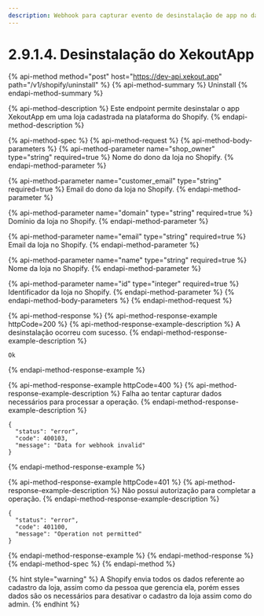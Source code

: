 ```yaml
---
description: Webhook para capturar evento de desinstalação de app no dashboard da Shopify.
---
```


# 2.9.1.4. Desinstalação do XekoutApp

{% api-method method="post" host="https://dev-api.xekout.app" path="/v1/shopify/uninstall" %}
{% api-method-summary %}
Uninstall
{% endapi-method-summary %}

{% api-method-description %}
Este endpoint permite desinstalar o app XekoutApp em uma loja cadastrada na plataforma do Shopify.
{% endapi-method-description %}

{% api-method-spec %}
{% api-method-request %}
{% api-method-body-parameters %}
{% api-method-parameter name="shop\_owner" type="string" required=true %}
Nome do dono da loja no Shopify.
{% endapi-method-parameter %}

{% api-method-parameter name="customer\_email" type="string" required=true %}
Email do dono da loja no Shopify.
{% endapi-method-parameter %}

{% api-method-parameter name="domain" type="string" required=true %}
Domínio da loja no Shopify.
{% endapi-method-parameter %}

{% api-method-parameter name="email" type="string" required=true %}
Email da loja no Shopify.
{% endapi-method-parameter %}

{% api-method-parameter name="name" type="string" required=true %}
Nome da loja no Shopify.
{% endapi-method-parameter %}

{% api-method-parameter name="id" type="integer" required=true %}
Identificador da loja no Shopify.
{% endapi-method-parameter %}
{% endapi-method-body-parameters %}
{% endapi-method-request %}

{% api-method-response %}
{% api-method-response-example httpCode=200 %}
{% api-method-response-example-description %}
A desinstalação ocorreu com sucesso.
{% endapi-method-response-example-description %}

```text
Ok
```
{% endapi-method-response-example %}

{% api-method-response-example httpCode=400 %}
{% api-method-response-example-description %}
Falha ao tentar capturar dados necessários para processar a operação.
{% endapi-method-response-example-description %}

```text
{
  "status": "error",
  "code": 400103,
  "message": "Data for webhook invalid"
}
```
{% endapi-method-response-example %}

{% api-method-response-example httpCode=401 %}
{% api-method-response-example-description %}
Não possui autorização para completar a operação.
{% endapi-method-response-example-description %}

```text
{
  "status": "error",
  "code": 401100,
  "message": "Operation not permitted"
}
```
{% endapi-method-response-example %}
{% endapi-method-response %}
{% endapi-method-spec %}
{% endapi-method %}

{% hint style="warning" %}
A Shopify envia todos os dados referente ao cadastro da loja, assim como da pessoa que gerencia ela, porém esses dados são os necessários para desativar o cadastro da loja assim como do admin.
{% endhint %}

